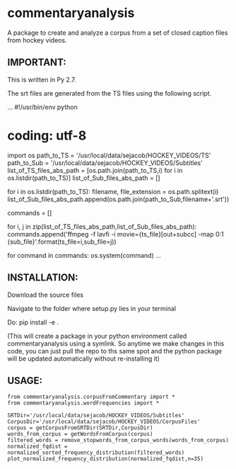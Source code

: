 # commentaryanalysis
A package to create and analyze a corpus from a set of closed caption files from hockey videos.


IMPORTANT: 
---------
This is written in Py 2.7. 

The srt files are generated from the TS files using the following script.

...
#!/usr/bin/env python
# coding: utf-8

import os
path_to_TS = '/usr/local/data/sejacob/HOCKEY_VIDEOS/TS'
path_to_Sub = '/usr/local/data/sejacob/HOCKEY_VIDEOS/Subtitles'
list_of_TS_files_abs_path = [os.path.join(path_to_TS,i) for i in os.listdir(path_to_TS)]
list_of_Sub_files_abs_path = []

for i  in os.listdir(path_to_TS):
    filename, file_extension = os.path.splitext(i)
    list_of_Sub_files_abs_path.append(os.path.join(path_to_Sub,filename+'.srt'))

commands = []

for i, j in zip(list_of_TS_files_abs_path,list_of_Sub_files_abs_path):
    commands.append('ffmpeg -f lavfi -i movie={ts_file}[out+subcc]  -map 0:1  {sub_file}'.format(ts_file=i,sub_file=j))

for command in commands:
    os.system(command)
...

INSTALLATION:
-------------
Download the source files

Navigate to the folder where setup.py lies in your terminal

Do: pip install -e .

(This will create a package in your python environment called commentaryanalysis using a symlink. So anytime we make changes in this code, you can just pull the repo to ths same spot and the python package will be updated automatically without re-installing it)

USAGE:
------
```
from commentaryanalysis.corpusFromCommentary import *
from commentaryanalysis.wordFrequencies import *

SRTDir='/usr/local/data/sejacob/HOCKEY_VIDEOS/Subtitles'
CorpusDir='/usr/local/data/sejacob/HOCKEY_VIDEOS/CorpusFiles'
corpus = getCorpusFromSRTDir(SRTDir,CorpusDir)
words_from_corpus = getWordsFromCorpus(corpus)
filtered_words = remove_stopwords_from_corpus_words(words_from_corpus)
normalized_fqdist = normalized_sorted_frequency_distribution(filtered_words)
plot_normalized_frequency_distribution(normalized_fqdist,n=35)
```
